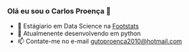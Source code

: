### Olá eu sou o Carlos Proença 👋

- 🔭 Estágiario em Data Science na [Footstats](https://footstats.com.br/#/) 
- 🌱 Atualmenente desenvolvendo em python
- 📫 Contate-me no e-mail gutoproenca2010@hotmail.com 
